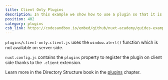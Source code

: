```yaml
---
title: Client Only Plugins
description: In this example we show how to use a plugin so that it is only available on the client side
position: 402
category: plugins
csb_link: https://codesandbox.io/embed/github/nuxt-academy/guides-examples/tree/master/04_directory_structure/12_plugins_client
---
```


<example-intro></example-intro>

`plugins/client-only.client.js` uses the `window.alert()` function which is not available on server side.

`nuxt.config.js` contains the `plugins` property to register the plugin on client side thanks to the `.client` extension.

<base-alert type="next">

Learn more in the Directory Structure book in the [plugins](/docs/2.x/directory-structure/plugins#client-or-server-side-only) chapter.

</base-alert>

<code-sandbox :src="csb_link"></code-sandbox>
